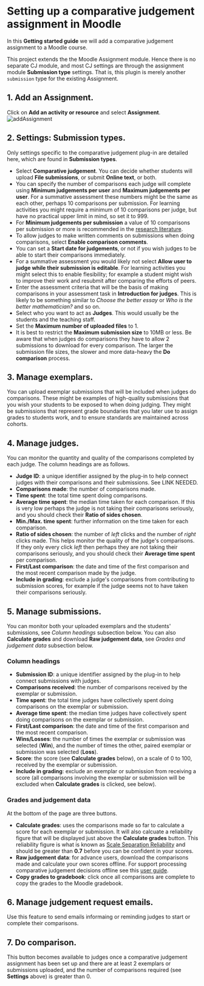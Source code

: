 # Setting up a comparative judgement assignment in Moodle

In this **Getting started guide** we will add a comparative judgement assignment to a Moodle course.

This project extends the the Moodle Assignment module.  Hence there is no separate CJ module, and most CJ settings are through the assignment module **Submission type** settings.  That is, this plugin is merely another `submission` type for the existing Assignment.

## 1. Add an Assignment. 
Click on **Add an activity or resource** and select **Assignment**.
![addAssignment](https://user-images.githubusercontent.com/651129/103677610-68ee8a80-4f7a-11eb-8283-7d93b37ee168.png)

## 2. Settings: Submission types.
Only settings specific to the comparative judgement plug-in are detailed here, which are found in **Submission types**.

* Select **Comparative judgement**. You can decide whether students will upload **File submissions**, or submit **Online text**, or both.
* You can specify the number of comparisons each judge will complete using **Minimum judgements per user** and **Maximum judgements per user**. For a summative assessment these numbers might be the same as each other, perhaps 10 comparisons per submission. For learning activities you might require a minimum of 10 comparisons per judge, but have no practical upper limit in mind, so set it to 999.
* For **Minimum judgements per submission** a value of 10 comparisons per submission or more is recommended in the [research literature](https://doi.org/10.1080/0969594X.2019.1602027). 
* To allow judges to make written comments on submissions when doing comparisons, select **Enable comparison comments**.
* You can set a **Start date for judgements**, or not if you wish judges to be able to start their comparisons immediately.
* For a summative assessment you would likely not select **Allow user to judge while their submission is editable**. For learning activities you might select this to enable flesibility; for example a student might wish to improve their work and resubmit after comparing the efforts of peers.
* Enter the assessment criteria that will be the basis of making comparisons in your assessment task in **Introduction for judges**. This is likely to be something similar to *Choose the better essay* or *Who is the better mathematician?* and so on. 
* Select who you want to act as **Judges**. This would usually be the students and the teaching staff.
* Set the **Maximum number of uploaded files** to 1. 
* It is best to restrict the **Maximum submission size** to 10MB or less. Be aware that when judges do comparisons they have to allow 2 submissions to download for every comparison. The larger the submission file sizes, the slower and more data-heavy the **Do comparison** process.

## 3. Manage exemplars.
You can upload exemplar submissions that will be included when judges do comparisons. These might be examples of high-quality submissions that you wish your students to be exposed to when doing judging. They might be submissions that represent grade boundaries that you later use to assign grades to students work, and to ensure standards are maintained across cohorts. 

## 4. Manage judges.
You can monitor the quantity and quality of the comparisons completed by each judge. The column headings are as follows.
* **Judge ID**: a unique identifier assigned by the plug-in to help connect judges with their comparisons and their submissions. See LINK NEEDED.
* **Comparisons made**: the number of comparisons made.
* **Time spent**: the total time spent doing comparisons. 
* **Average time spent**: the median time taken for each comparison. If this is very low perhaps the judge is not taking their comparisons seriously, and you should check their **Ratio of sides chosen**.
* **Min./Max. time spent**: further information on the time taken for each comparison.
* **Ratio of sides chosen**: the number of *left* clicks and the number of *right* clicks made. This helps monitor the quality of the judge's comparisons. If they only every click *left* then perhaps they are not taking their comparisons seriously, and you should check their **Average time spent** per comparison.
* **First/Last comparison**: the date and time of the first comparison and the most recent comparison made by the judge.
* **Include in grading**: exclude a judge's comparisons from contributing to submission scores, for example if the judge seems not to have taken their comparisons seriously.

## 5. Manage submissions.
You can monitor both your uploaded exemplars and the students' submissions, see *Column headings* subsection below. You can also **Calculate grades** and download **Raw judgement data**, see *Grades and judgement data* subsection below.

### Column headings
* **Submission ID**: a unique identifier assigned by the plug-in to help connect submissions with judges. 
* **Comparisons received**: the number of comparisons received by the exemplar or submission.
* **Time spent**: the total time judges have collectively spent doing comparisons on the exemplar or submission. 
* **Average time spent**: the median time judges have collectively spent doing comparisons on the exemplar or submission.
* **First/Last comparison**: the date and time of the first comparison and the most recent comparison.
* **Wins/Losses**: the number of times the exemplar or submission was selected (**Win**), and the number of times the other, paired exemplar or submission was selected (**Loss**). 
* **Score**: the score (see **Calculate grades** below), on a scale of 0 to 100, received by the exemplar or submission. 
* **Include in grading**: exclude an exemplar or submission from receiving a score (all comparisons involving the exemplar or submission will be excluded when **Calculate grades** is clicked, see below).

### Grades and judgement data
At the bottom of the page are three buttons.
* **Calculate grades**: uses the comparisons made so far to calculate a score for each exemplar or submission. It will also calcuate a reliability figure that will be displayed just above the **Calculate grades** button. This reliability figure is what is known as [Scale Separation Reliability](https://doi.org/10.1177%2F0146621617748321) and should be greater than **0.7** before you can be confident in your scores. 
* **Raw judgement data**: for advance users, download the comparisons made and calculate your own scores offline. For support processing comparative judgement decisions offline see this [user guide](https://www.notion.so/nmm/No-More-Marking-for-researchers-70cb4eec46d547cd91c65ff2066d415f).
* **Copy grades to gradebook**: click once all comparisons are complete to copy the grades to the Moodle gradebook.

## 6. Manage judgement request emails.
Use this feature to send emails informaing or reminding judges to start or complete their comparisons.

## 7. Do comparison.
This button becomes available to judges once a comparative judgement assignment has been set up and there are at least 2 exemplars or submissions uploaded, and the number of comparisons required (see **Settings** above) is greater than 0.
